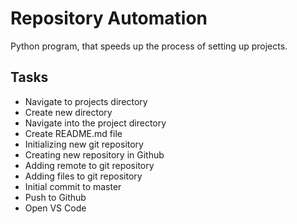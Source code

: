 # Repository Automation

Python program, that speeds up the process of setting up projects.


## Tasks
* Navigate to projects directory
* Create new directory
* Navigate into the project directory
* Create README.md file
* Initializing new git repository
* Creating new repository in Github
* Adding remote to git repository
* Adding files to git repository
* Initial commit to master
* Push to Github
* Open VS Code